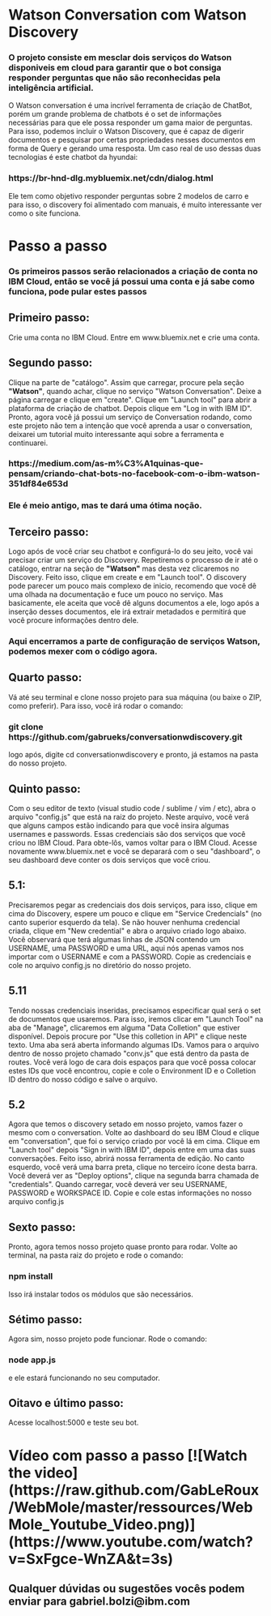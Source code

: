 <h1>Watson Conversation com Watson Discovery</h1>
<h3>O projeto consiste em mesclar dois serviços do <b>Watson</b> disponiveis em cloud para garantir que o bot consiga responder perguntas que não são reconhecidas pela inteligência artificial.</h3>
O Watson conversation é uma incrível ferramenta de criação de ChatBot, porém um grande problema de chatbots é o set de informações necessárias para que ele possa responder um gama maior de perguntas. Para isso, podemos incluir o Watson Discovery, que é capaz de digerir documentos e pesquisar por certas propriedades nesses documentos em forma de Query e gerando uma resposta. Um caso real de uso dessas duas tecnologias é este chatbot da hyundai: <h3> https://br-hnd-dlg.mybluemix.net/cdn/dialog.html </h3> Ele tem como objetivo responder perguntas sobre 2 modelos de carro e para isso, o discovery foi alimentado com manuais, é muito interessante ver como o site funciona. 

<h1>Passo a passo</h1>

<h3>Os primeiros passos serão relacionados a criação de conta no IBM Cloud, então se você já possui uma conta e já sabe como funciona, pode pular estes passos</h3>

<h2>Primeiro passo:</h2> Crie uma conta no IBM Cloud. Entre em www.bluemix.net e crie uma conta.
<h2>Segundo passo:</h2> Clique na parte de "catálogo". Assim que carregar, procure pela seção <b>"Watson"</b>, quando achar, clique no serviço "Watson Conversation". Deixe a página carregar e clique em "create". Clique em "Launch tool" para abrir a plataforma de criação de chatbot. Depois clique em "Log in with IBM ID". Pronto, agora você já possui um serviço de Conversation rodando, como este projeto não tem a intenção que você aprenda a usar o conversation, deixarei um tutorial muito interessante aqui sobre a ferramenta e continuarei. <h3>https://medium.com/as-m%C3%A1quinas-que-pensam/criando-chat-bots-no-facebook-com-o-ibm-watson-351df84e653d<h3> Ele é meio antigo, mas te dará uma ótima noção.
<h2>Terceiro passo:</h2>Logo após de você criar seu chatbot e configurá-lo do seu jeito, você vai precisar criar um serviço do Discovery. Repetiremos o processo de ir até o catálogo, entrar na seção de <b>"Watson"</b> mas desta vez clicaremos no Discovery. Feito isso, clique em create e em "Launch tool". O discovery pode parecer um pouco mais complexo de inicio, recomendo que você dê uma olhada na documentação e fuce um pouco no serviço. Mas basicamente, ele aceita que você dê alguns documentos a ele, logo após a inserção desses documentos, ele irá extrair metadados e permitirá que você procure informações dentro dele.
<h3>Aqui encerramos a parte de configuração de serviços Watson, podemos mexer com o código agora.</h3>
<h2>Quarto passo:</h2> Vá até seu terminal e clone nosso projeto para sua máquina (ou baixe o ZIP, como preferir). Para isso, você irá rodar o comando:<h3> git clone https://github.com/gabrueks/conversationwdiscovery.git </h3> logo após, digite cd conversationwdiscovery e pronto, já estamos na pasta do nosso projeto.
<h2>Quinto passo:</h2>Com o seu editor de texto (visual studio code / sublime / vim / etc), abra o arquivo "config.js" que está na raiz do projeto. Neste arquivo, você verá que alguns campos estão indicando para que você insira algumas usernames e passwords. Essas credenciais são dos serviços que você criou no IBM Cloud. Para obte-lôs, vamos voltar para o IBM Cloud. Acesse novamente www.bluemix.net e você se deparará com o seu "dashboard", o seu dashboard deve conter os dois serviços que você criou. <h2>5.1:</h2>Precisaremos pegar as credenciais dos dois serviços, para isso, clique em cima do Discovery, espere um pouco e clique em "Service Credencials" (no canto superior esquerdo da tela). Se não houver nenhuma credencial criada, clique em "New credential" e abra o arquivo criado logo abaixo. Você observará que terá algumas linhas de JSON contendo um USERNAME, uma PASSWORD e uma URL, aqui nós apenas vamos nos importar com o USERNAME e com a PASSWORD. Copie as credenciais e cole no arquivo config.js no diretório do nosso projeto.
<h2>5.11</h2>Tendo nossas credenciais inseridas, precisamos especificar qual será o set de documentos que usaremos. Para isso, iremos clicar em "Launch Tool" na aba de "Manage", clicaremos em alguma "Data Colletion" que estiver disponível. Depois procure por "Use this colletion in API" e clique neste texto. Uma aba será aberta informando algumas IDs. Vamos para o arquivo dentro de nosso projeto chamado "conv.js" que está dentro da pasta de routes. Você verá logo de cara dois espaços para que você possa colocar estes IDs que você encontrou, copie e cole o Environment ID e o Colletion ID dentro do nosso código e salve o arquivo.
<h2>5.2</h2>Agora que temos o discovery setado em nosso projeto, vamos fazer o mesmo com o conversation. Volte ao dashboard do seu IBM Cloud e clique em "conversation", que foi o serviço criado por você lá em cima. Clique em "Launch tool" depois "Sign in with IBM ID", depois entre em uma das suas conversações. Feito isso, abrirá nossa ferramenta de edição. No canto esquerdo, você verá uma barra preta, clique no terceiro ícone desta barra. Você deverá ver as "Deploy options", clique na segunda barra chamada de "credentials". Quando carregar, você deverá ver seu USERNAME, PASSWORD e WORKSPACE ID. Copie e cole estas informações no nosso arquivo config.js
<h2>Sexto passo:</h2> Pronto, agora temos nosso projeto quase pronto para rodar. Volte ao terminal, na pasta raiz do projeto e rode o comando: <h3>npm install</h3> Isso irá instalar todos os módulos que são necessários.
<h2>Sétimo passo:</h2> Agora sim, nosso projeto pode funcionar. Rode o comando: <h3>node app.js</h3> e ele estará funcionando no seu computador.
<h2>Oitavo e último passo:</h2>Acesse localhost:5000 e teste seu bot.

<h1>Vídeo com passo a passo [![Watch the video](https://raw.github.com/GabLeRoux/WebMole/master/ressources/WebMole_Youtube_Video.png)](https://www.youtube.com/watch?v=SxFgce-WnZA&t=3s)</h1>

<h2>Qualquer dúvidas ou sugestões vocês podem enviar para gabriel.bolzi@ibm.com</h2>
